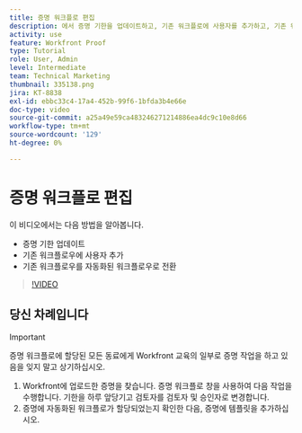 ```yaml
---
title: 증명 워크플로 편집
description: 에서 증명 기한을 업데이트하고, 기존 워크플로에 사용자를 추가하고, 기존 워크플로를 자동화된 워크플로로 전환하는 방법에 대해 알아봅니다 [!DNL  Workfront].
activity: use
feature: Workfront Proof
type: Tutorial
role: User, Admin
level: Intermediate
team: Technical Marketing
thumbnail: 335138.png
jira: KT-8838
exl-id: ebbc33c4-17a4-452b-99f6-1bfda3b4e66e
doc-type: video
source-git-commit: a25a49e59ca483246271214886ea4dc9c10e8d66
workflow-type: tm+mt
source-wordcount: '129'
ht-degree: 0%

---
```


# 증명 워크플로 편집

이 비디오에서는 다음 방법을 알아봅니다.

* 증명 기한 업데이트
* 기존 워크플로우에 사용자 추가
* 기존 워크플로우를 자동화된 워크플로우로 전환

>[!VIDEO](https://video.tv.adobe.com/v/335138/?quality=12&learn=on)

## 당신 차례입니다

>[!IMPORTANT]
>
>증명 워크플로에 할당된 모든 동료에게 Workfront 교육의 일부로 증명 작업을 하고 있음을 잊지 말고 상기하십시오.

1. Workfront에 업로드한 증명을 찾습니다. 증명 워크플로 창을 사용하여 다음 작업을 수행합니다. 기한을 하루 앞당기고 검토자를 검토자 및 승인자로 변경합니다.
1. 증명에 자동화된 워크플로가 할당되었는지 확인한 다음, 증명에 템플릿을 추가하십시오.



<!--
## Learn more
* Add stages and users to an automated workflow on a proof
* Convert a basic workflow to an automated workflow on a proof
* Create or edit an automated workflow for an existing proof
* Edit proof stages and reviewers
-->
